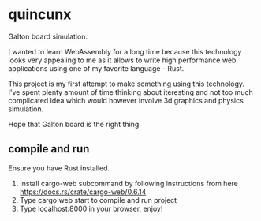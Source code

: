 # quincunx

Galton board simulation.

I wanted to learn WebAssembly for a long time because this technology looks very appealing to me as it allows to write high performance web applications using one of my favorite language - Rust. 

This project is my first attempt to make something using this technology. I've spent plenty amount of time thinking about iteresting and not too much complicated idea which would however involve 3d graphics and physics simulation.

Hope that Galton board is the right thing.

## compile and run

Ensure you have Rust installed.

1. Install cargo-web subcommand by following instructions from here https://docs.rs/crate/cargo-web/0.6.14
2. Type cargo web start to compile and run project
3. Type localhost:8000 in your browser, enjoy!
